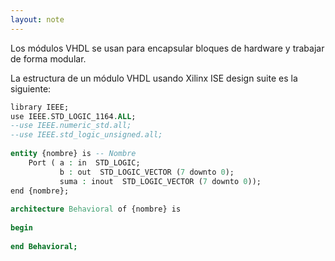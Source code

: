 ```yaml
---
layout: note
---
```


Los módulos VHDL se usan para encapsular bloques de hardware y trabajar de forma modular.  
  
La estructura de un módulo VHDL usando Xilinx ISE design suite es la siguiente:  

```vhdl
library IEEE;  
use IEEE.STD_LOGIC_1164.ALL;  
--use IEEE.numeric_std.all;  
--use IEEE.std_logic_unsigned.all;  
  
entity {nombre} is -- Nombre  
    Port ( a : in  STD_LOGIC;  
           b : out  STD_LOGIC_VECTOR (7 downto 0);  
           suma : inout  STD_LOGIC_VECTOR (7 downto 0));  
end {nombre};  
  
architecture Behavioral of {nombre} is  
  
begin  
  
end Behavioral;
```